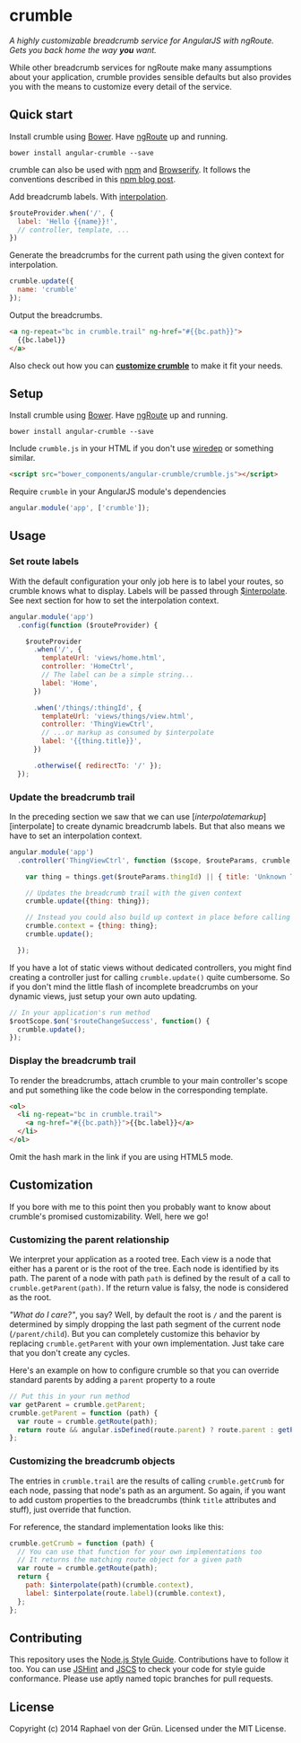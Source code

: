 # crumble

*A highly customizable breadcrumb service for AngularJS with ngRoute. Gets you back home the way __you__ want.*

While other breadcrumb services for ngRoute make many assumptions about your application, crumble provides sensible defaults but also provides you with the means to customize every detail of the service.


## Quick start

Install crumble using [Bower]. Have [ngRoute] up and running.
~~~
bower install angular-crumble --save
~~~
crumble can also be used with [npm] and [Browserify]. It follows the conventions described in this [npm blog post].

Add breadcrumb labels. With [interpolation][$interpolate].
~~~js
$routeProvider.when('/', {
  label: 'Hello {{name}}!',
  // controller, template, ...
})
~~~

Generate the breadcrumbs for the current path using the given context for interpolation.
~~~js
crumble.update({
  name: 'crumble'
});
~~~

Output the breadcrumbs.
~~~html
<a ng-repeat="bc in crumble.trail" ng-href="#{{bc.path}}">
  {{bc.label}}
</a>
~~~

Also check out how you can **[customize crumble](#customization)** to make it fit your needs.


## Setup

Install crumble using [Bower]. Have [ngRoute] up and running.
~~~
bower install angular-crumble --save
~~~

Include `crumble.js` in your HTML if you don't use [wiredep] or something similar.

~~~html
<script src="bower_components/angular-crumble/crumble.js"></script>
~~~

Require `crumble` in your AngularJS module's dependencies

~~~js
angular.module('app', ['crumble']);
~~~


## Usage

### Set route labels

With the default configuration your only job here is to label your routes, so crumble knows what to display. Labels will be passed through [$interpolate]. See next section for how to set the interpolation context.

~~~js
angular.module('app')
  .config(function ($routeProvider) {

    $routeProvider
      .when('/', {
        templateUrl: 'views/home.html',
        controller: 'HomeCtrl',
        // The label can be a simple string...
        label: 'Home',
      })

      .when('/things/:thingId', {
        templateUrl: 'views/things/view.html',
        controller: 'ThingViewCtrl',
        // ...or markup as consumed by $interpolate
        label: '{{thing.title}}',
      })

      .otherwise({ redirectTo: '/' });
  });
~~~


### Update the breadcrumb trail

In the preceding section we saw that we can use [$interpolate markup][$interpolate] to create dynamic breadcrumb labels. But that also means we have to set an interpolation context.

~~~js
angular.module('app')
  .controller('ThingViewCtrl', function ($scope, $routeParams, crumble, things) {

    var thing = things.get($routeParams.thingId) || { title: 'Unknown Thing' };

    // Updates the breadcrumb trail with the given context
    crumble.update({thing: thing});

    // Instead you could also build up context in place before calling update
    crumble.context = {thing: thing};
    crumble.update();

  });
~~~

If you have a lot of static views without dedicated controllers, you might find  creating a controller just for calling `crumble.update()` quite cumbersome. So if you don't mind the little flash of incomplete breadcrumbs on your dynamic views, just setup your own auto updating.

~~~js
// In your application's run method
$rootScope.$on('$routeChangeSuccess', function() {
  crumble.update();
});
~~~

### Display the breadcrumb trail

To render the breadcrumbs, attach crumble to your main controller's scope and put something like the code below in the corresponding template.

~~~html
<ol>
  <li ng-repeat="bc in crumble.trail">
    <a ng-href="#{{bc.path}}">{{bc.label}}</a>
  </li>
</ol>
~~~

Omit the hash mark in the link if you are using HTML5 mode.


## Customization

If you bore with me to this point then you probably want to know about crumble's promised customizability. Well, here we go!

### Customizing the parent relationship

We interpret your application as a rooted tree. Each view is a node that either has a parent or is the root of the tree. Each node is identified by its path. The parent of a node with path `path` is defined by the result of a call to `crumble.getParent(path)`. If the return value is falsy, the node is considered as the root.

*"What do I care?"*, you say? Well, by default the root is `/` and the parent is determined by simply dropping the last path segment of the current node (`/parent/child`). But you can completely customize this behavior by replacing `crumble.getParent` with your own implementation. Just take care that you don't create any cycles.

Here's an example on how to configure crumble so that you can override standard parents by adding a `parent` property to a route

~~~js
// Put this in your run method
var getParent = crumble.getParent;
crumble.getParent = function (path) {
  var route = crumble.getRoute(path);
  return route && angular.isDefined(route.parent) ? route.parent : getParent(path);
};
~~~

### Customizing the breadcrumb objects

The entries in `crumble.trail` are the results of calling `crumble.getCrumb` for each node, passing that node's path as an argument. So again, if you want to add custom properties to the breadcrumbs (think `title` attributes and stuff), just override that function.

For reference, the standard implementation looks like this:

~~~js
crumble.getCrumb = function (path) {
  // You can use that function for your own implementations too
  // It returns the matching route object for a given path
  var route = crumble.getRoute(path);
  return {
    path: $interpolate(path)(crumble.context),
    label: $interpolate(route.label)(crumble.context),
  };
};
~~~


## Contributing

This repository uses the [Node.js Style Guide][nsg]. Contributions have to follow it too. You can use [JSHint][jsh] and [JSCS][jscs] to check your code for style guide conformance. Please use aptly named topic branches for pull requests.


## License

Copyright (c) 2014 Raphael von der Grün. Licensed under the MIT License.


[Bower]:          http://bower.io/
[wiredep]:        https://github.com/taptapship/wiredep
[ngRoute]:        https://docs.angularjs.org/api/ngRoute
[$interpolate]:   https://docs.angularjs.org/api/ng/service/$interpolate
[nsg]:            https://github.com/felixge/node-style-guide
[jsh]:            http://jshint.com/
[jscs]:           http://jscs.info/
[npm]:            https://www.npmjs.com/
[Browserify]:     http://browserify.org/
[npm blog post]:  http://blog.npmjs.org/post/114584444410
